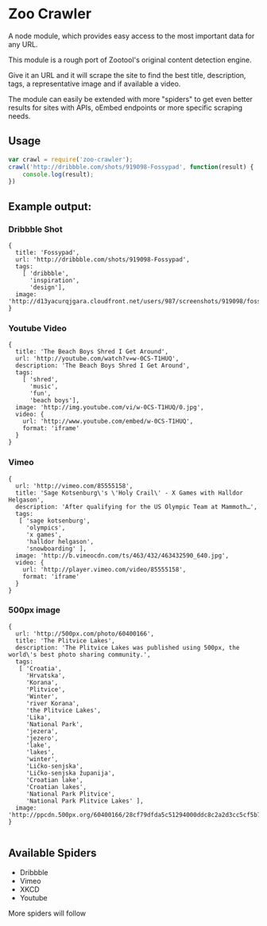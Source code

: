 # Zoo Crawler

A node module, which provides easy access to the most important data for any URL.

This module is a rough port of Zootool's original content detection engine. 

Give it an URL and it will scrape the site to find the best title, description, tags, a representative image and if available a video. 

The module can easily be extended with more "spiders" to get even better results for sites with APIs, oEmbed endpoints or more specific scraping needs.

## Usage

```javascript
var crawl = require('zoo-crawler');
crawl('http://dribbble.com/shots/919098-Fossypad', function(result) {
	console.log(result);
})
```

## Example output: 

### Dribbble Shot

```
{
  title: 'Fossypad',
  url: 'http://dribbble.com/shots/919098-Fossypad',
  tags: 
    [ 'dribbble', 
      'inspiration', 
      'design'],
  image: 'http://d13yacurqjgara.cloudfront.net/users/987/screenshots/919098/fossypad_2x.jpg' 
}
```

### Youtube Video

```
{ 
  title: 'The Beach Boys Shred I Get Around',
  url: 'http://youtube.com/watch?v=w-0CS-T1HUQ',
  description: 'The Beach Boys Shred I Get Around',
  tags: 
    [ 'shred', 
      'music', 
      'fun', 
      'beach boys'],
  image: 'http://img.youtube.com/vi/w-0CS-T1HUQ/0.jpg',
  video: { 
    url: 'http://www.youtube.com/embed/w-0CS-T1HUQ',
    format: 'iframe' 
  } 
}
```

### Vimeo

```
{ 
  url: 'http://vimeo.com/85555158',
  title: 'Sage Kotsenburg\'s \'Holy Crail\' - X Games with Halldor Helgason',
  description: 'After qualifying for the US Olympic Team at Mammoth…',
  tags: 
   [ 'sage kotsenburg',
     'olympics',
     'x games',
     'halldor helgason',
     'snowboarding' ],
  image: 'http://b.vimeocdn.com/ts/463/432/463432590_640.jpg',
  video: { 
    url: 'http://player.vimeo.com/video/85555158',
    format: 'iframe' 
  } 
}
```


### 500px image

```
{ 
  url: 'http://500px.com/photo/60400166',
  title: 'The Plitvice Lakes',
  description: 'The Plitvice Lakes was published using 500px, the world\'s best photo sharing community.',
  tags: 
   [ 'Croatia',
     'Hrvatska',
     'Korana',
     'Plitvice',
     'Winter',
     'river Korana',
     'the Plitvice Lakes',
     'Lika',
     'National Park',
     'jezera',
     'jezero',
     'lake',
     'lakes',
     'winter',
     'Ličko-senjska',
     'Ličko-senjska županija',
     'Croatian lake',
     'Croatian lakes',
     'National Park Plitvice',
     'National Park Plitvice Lakes' ],
  image: 'http://ppcdn.500px.org/60400166/28cf79dfda5c51294000ddc8c2a2d3cc5cf5b7c8/5.jpg' 
}
  
```

## Available Spiders

- Dribbble
- Vimeo
- XKCD
- Youtube

More spiders will follow
